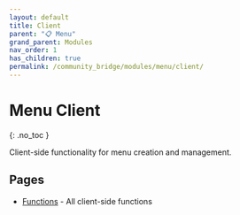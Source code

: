 ```yaml
---
layout: default
title: Client
parent: "📋 Menu"
grand_parent: Modules
nav_order: 1
has_children: true
permalink: /community_bridge/modules/menu/client/
---
```


# Menu Client
{: .no_toc }

Client-side functionality for menu creation and management.

## Pages

- [Functions](client/functions.md) - All client-side functions